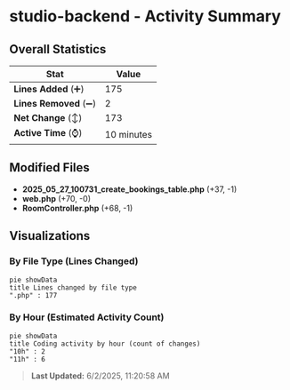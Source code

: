 # studio-backend - Activity Summary 

## Overall Statistics

| Stat                   | Value                                                             |
| ---------------------- | ----------------------------------------------------------------- |
| **Lines Added** (➕)   | 175                                          |
| **Lines Removed** (➖) | 2                                        |
| **Net Change** (↕)    | 173                |
| **Active Time** (⌚)   | 10 minutes |


## Modified Files
- **2025_05_27_100731_create_bookings_table.php** (+37, -1)
- **web.php** (+70, -0)
- **RoomController.php** (+68, -1)

## Visualizations

### By File Type (Lines Changed)

```mermaid
pie showData
title Lines changed by file type
".php" : 177
```

### By Hour (Estimated Activity Count)

```mermaid
pie showData
title Coding activity by hour (count of changes)
"10h" : 2
"11h" : 6
```


> **Last Updated:** 6/2/2025, 11:20:58 AM